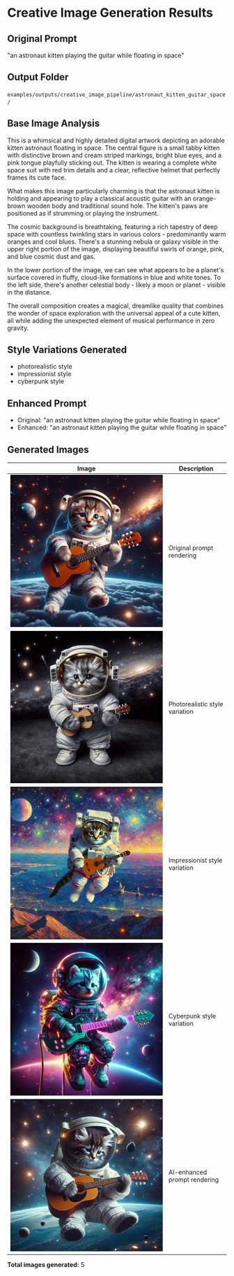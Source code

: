 # Creative Image Generation Results

## Original Prompt
"an astronaut kitten playing the guitar while floating in space"

## Output Folder
`examples/outputs/creative_image_pipeline/astronaut_kitten_guitar_space/`

## Base Image Analysis
This is a whimsical and highly detailed digital artwork depicting an adorable kitten astronaut floating in space. The central figure is a small tabby kitten with distinctive brown and cream striped markings, bright blue eyes, and a pink tongue playfully sticking out. The kitten is wearing a complete white space suit with red trim details and a clear, reflective helmet that perfectly frames its cute face.

What makes this image particularly charming is that the astronaut kitten is holding and appearing to play a classical acoustic guitar with an orange-brown wooden body and traditional sound hole. The kitten's paws are positioned as if strumming or playing the instrument.

The cosmic background is breathtaking, featuring a rich tapestry of deep space with countless twinkling stars in various colors - predominantly warm oranges and cool blues. There's a stunning nebula or galaxy visible in the upper right portion of the image, displaying beautiful swirls of orange, pink, and blue cosmic dust and gas. 

In the lower portion of the image, we can see what appears to be a planet's surface covered in fluffy, cloud-like formations in blue and white tones. To the left side, there's another celestial body - likely a moon or planet - visible in the distance.

The overall composition creates a magical, dreamlike quality that combines the wonder of space exploration with the universal appeal of a cute kitten, all while adding the unexpected element of musical performance in zero gravity.

## Style Variations Generated
- photorealistic style
- impressionist style
- cyberpunk style

## Enhanced Prompt
- Original: "an astronaut kitten playing the guitar while floating in space"
- Enhanced: "an astronaut kitten playing the guitar while floating in space"

## Generated Images

| Image | Description |
|-------|-------------|
| ![Base](base.png) | Original prompt rendering |
| ![Photorealistic](photorealistic.png) | Photorealistic style variation |
| ![Impressionist](impressionist.png) | Impressionist style variation |
| ![Cyberpunk](cyberpunk.png) | Cyberpunk style variation |
| ![Enhanced](enhanced.png) | AI-enhanced prompt rendering |

**Total images generated:** 5

